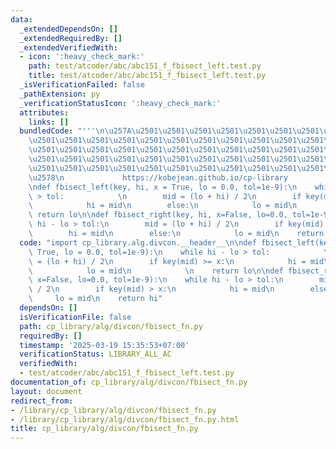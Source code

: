 ```yaml
---
data:
  _extendedDependsOn: []
  _extendedRequiredBy: []
  _extendedVerifiedWith:
  - icon: ':heavy_check_mark:'
    path: test/atcoder/abc/abc151_f_fbisect_left.test.py
    title: test/atcoder/abc/abc151_f_fbisect_left.test.py
  _isVerificationFailed: false
  _pathExtension: py
  _verificationStatusIcon: ':heavy_check_mark:'
  attributes:
    links: []
  bundledCode: "'''\n\u257A\u2501\u2501\u2501\u2501\u2501\u2501\u2501\u2501\u2501\u2501\
    \u2501\u2501\u2501\u2501\u2501\u2501\u2501\u2501\u2501\u2501\u2501\u2501\u2501\
    \u2501\u2501\u2501\u2501\u2501\u2501\u2501\u2501\u2501\u2501\u2501\u2501\u2501\
    \u2501\u2501\u2501\u2501\u2501\u2501\u2501\u2501\u2501\u2501\u2501\u2501\u2501\
    \u2501\u2501\u2501\u2501\u2501\u2501\u2501\u2501\u2501\u2501\u2501\u2501\u2501\
    \u2578\n             https://kobejean.github.io/cp-library               \n'''\n\
    \ndef fbisect_left(key, hi, x = True, lo = 0.0, tol=1e-9):\n    while hi - lo\
    \ > tol:            \n        mid = (lo + hi) / 2\n        if key(mid) >= x:\n\
    \            hi = mid\n        else:\n            lo = mid\n            \n   \
    \ return lo\n\ndef fbisect_right(key, hi, x=False, lo=0.0, tol=1e-9):\n    while\
    \ hi - lo > tol:\n        mid = (lo + hi) / 2\n        if key(mid) > x:\n    \
    \        hi = mid\n        else:\n            lo = mid\n    return hi\n"
  code: "import cp_library.alg.divcon.__header__\n\ndef fbisect_left(key, hi, x =\
    \ True, lo = 0.0, tol=1e-9):\n    while hi - lo > tol:            \n        mid\
    \ = (lo + hi) / 2\n        if key(mid) >= x:\n            hi = mid\n        else:\n\
    \            lo = mid\n            \n    return lo\n\ndef fbisect_right(key, hi,\
    \ x=False, lo=0.0, tol=1e-9):\n    while hi - lo > tol:\n        mid = (lo + hi)\
    \ / 2\n        if key(mid) > x:\n            hi = mid\n        else:\n       \
    \     lo = mid\n    return hi"
  dependsOn: []
  isVerificationFile: false
  path: cp_library/alg/divcon/fbisect_fn.py
  requiredBy: []
  timestamp: '2025-03-19 15:35:53+07:00'
  verificationStatus: LIBRARY_ALL_AC
  verifiedWith:
  - test/atcoder/abc/abc151_f_fbisect_left.test.py
documentation_of: cp_library/alg/divcon/fbisect_fn.py
layout: document
redirect_from:
- /library/cp_library/alg/divcon/fbisect_fn.py
- /library/cp_library/alg/divcon/fbisect_fn.py.html
title: cp_library/alg/divcon/fbisect_fn.py
---
```

